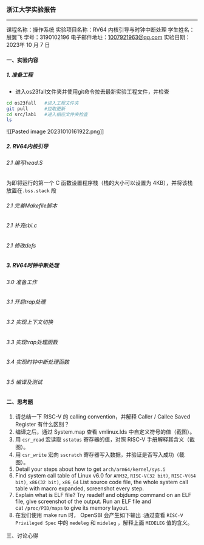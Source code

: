 ### 浙江大学实验报告
---
课程名称：操作系统
实验项目名称：RV64 内核引导与时钟中断处理
学生姓名：展翼飞  学号：3190102196
电子邮件地址：1007921963@qq.com
实验日期： 2023年 10 月 7 日

#### 一、实验内容

##### 1. 准备工程
* 进入os23fall文件夹并使用git命令拉去最新实验工程文件，并检查
```bash
cd os23fall   #进入工程文件夹
git pull      #拉取更新
cd src/lab1   #进入相应文件夹检查
ls
```
![[Pasted image 20231010161922.png]]

##### 2. RV64内核引导
###### 2.1 编写head.S
为即将运行的第一个 C 函数设置程序栈（栈的大小可以设置为 4KB），并将该栈放置在`.bss.stack` 段

###### 2.1 完善Makefile脚本

###### 2.1 补充sbi.c

###### 2.1 修改defs


##### 3. RV64时钟中断处理
###### 3.0 准备工作

###### 3.1 开启trap处理

###### 3.2 实现上下文切换

###### 3.3 实现trap处理函数

###### 3.4 实现时钟中断处理函数

###### 3.5 编译及测试

#### 二、思考题
1. 请总结一下 RISC-V 的 calling convention，并解释 Caller / Callee Saved Register 有什么区别？
2. 编译之后，通过 System.map 查看 vmlinux.lds 中自定义符号的值（截图）。
3. 用 `csr_read` 宏读取 `sstatus` 寄存器的值，对照 RISC-V 手册解释其含义（截图）。
4. 用 `csr_write` 宏向 `sscratch` 寄存器写入数据，并验证是否写入成功（截图）。
5. Detail your steps about how to get `arch/arm64/kernel/sys.i`  
6. Find system call table of Linux v6.0 for `ARM32`, `RISC-V(32 bit)`, `RISC-V(64 bit)`, `x86(32 bit)`, `x86_64` List source code file, the whole system call table with macro expanded, screenshot every step.
7. Explain what is ELF file? Try readelf and objdump command on an ELF file, give screenshot of the output. Run an ELF file and cat `/proc/PID/maps` to give its memory layout.
8. 在我们使用 make run 时， OpenSBI 会产生如下输出 :通过查看 `RISC-V Privileged Spec` 中的 `medeleg` 和 `mideleg` ，解释上面 `MIDELEG` 值的含义。

三、讨论心得